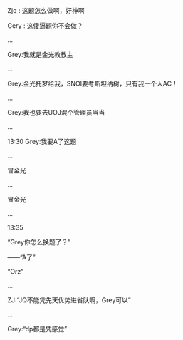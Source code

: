 Zjq : 这题怎么做啊，好神啊

Gery : 这傻逼题你不会做？


...


Grey:我就是金光教教主

...

Grey:金光托梦给我，SNOI要考斯坦纳树，只有我一个人AC！

...

Grey:我也要去UOJ混个管理员当当

...

13:30 Grey:我要A了这题

...

冒金光

...

冒金光

...

13:35


“Grey你怎么换题了？”

——“A了”

“Orz”

...

ZJ:“JQ不能凭先天优势进省队啊，Grey可以”

...

Grey:“dp都是凭感觉”
